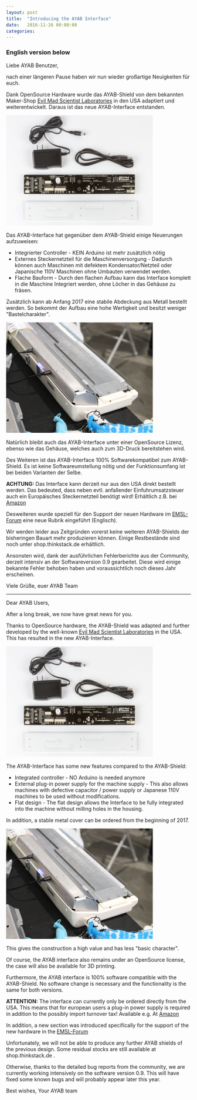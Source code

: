 ```yaml
---
layout: post
title:  "Introducing the AYAB Interface"
date:   2016-11-26 00:00:00
categories:
---
```


### English version below

Liebe AYAB Benutzer,

nach einer längeren Pause haben wir nun wieder großartige Neuigkeiten für euch.

Dank OpenSource Hardware wurde das AYAB-Shield von dem bekannten Maker-Shop [Evil Mad Scientist Laboratories](http://www.evilmadscientist.com/) in den USA adaptiert und weiterentwickelt. Daraus ist das neue AYAB-Interface entstanden.

<img src="/assets/posts/ayab_interface.jpg" width="400">

Das AYAB-Interface hat gegenüber dem AYAB-Shield einige Neuerungen aufzuweisen:

* Integrierter Controller - KEIN Arduino ist mehr zusätzlich nötig
* Externes Steckernetzteil für die Maschinenversorgung - Dadurch können auch Maschinen mit defektem Kondensator/Netzteil oder Japanische 110V Maschinen ohne Umbauten verwendet werden.
* Flache Bauform - Durch den flachen Aufbau kann das Interface komplett in die Maschine Integriert werden, ohne Löcher in das Gehäuse zu fräsen.

Zusätzlich kann ab Anfang 2017 eine stabile Abdeckung aus Metall bestellt werden. So bekommt der Aufbau eine hohe Wertigkeit und besitzt weniger "Bastelcharakter".

<img src="/assets/posts/housing.jpg" width="400">

Natürlich bleibt auch das AYAB-Interface unter einer OpenSource Lizenz, ebenso wie das Gehäuse, welches auch zum 3D-Druck bereitstehen wird.

Des Weiteren ist das AYAB-Interface 100% Softwarekompatibel zum AYAB-Shield. Es ist keine Softwareumstellung nötig und der Funktionsumfang ist bei beiden Varianten der Selbe.

**ACHTUNG:** Das Interface kann derzeit nur aus den USA direkt bestellt werden. Das bedeuted, dass neben evtl. anfallender Einfuhrumsatzsteuer auch ein Europäisches Steckernetzteil benötigt wird! Erhältlich z.B. bei [Amazon](https://www.amazon.de/dp/B00HVA9GPW/)

Desweiteren wurde speziell für den Support der neuen Hardware im [EMSL-Forum](http://forum.evilmadscientist.com/categories/ayab-all-yarns-are-beautiful) eine neue Rubrik eingeführt (Englisch). 

Wir werden leider aus Zeitgründen vorerst keine weiteren AYAB-Shields der bisheringen Bauart mehr produzieren können. Einige Restbestände sind noch unter shop.thinkstack.de erhältlich. 

Ansonsten wird, dank der ausführlichen Fehlerberichte aus der Community, derzeit intensiv an der Softwareversion 0.9 gearbeitet. Diese wird einige bekannte Fehler behoben haben und voraussichtlich noch dieses Jahr erscheinen.

Viele Grüße,
euer AYAB Team

---

Dear AYAB Users,

After a long break, we now have great news for you.

Thanks to OpenSource hardware, the AYAB-Shield was adapted and further developed by the well-known [Evil Mad Scientist Laboratories](http://www.evilmadscientist.com/) in the USA. This has resulted in the new AYAB-Interface.

<img src="/assets/posts/ayab_interface.jpg" width="400">

The AYAB-Interface has some new features compared to the AYAB-Shield:

* Integrated controller - NO Arduino is needed anymore
* External plug-in power supply for the machine supply - This also allows machines with defective capacitor / power supply or Japanese 110V machines to be used without modifications.
* Flat design - The flat design allows the Interface to be fully integrated into the machine without milling holes in the housing.

In addition, a stable metal cover can be ordered from the beginning of 2017. 

<img src="/assets/posts/housing.jpg" width="400">

This gives the construction a high value and has less "basic character".

Of course, the AYAB interface also remains under an OpenSource license, the case will also be available for 3D printing.

Furthermore, the AYAB interface is 100% software compatible with the AYAB-Shield. No software change is necessary and the functionality is the same for both versions.

**ATTENTION:** The interface can currently only be ordered directly from the USA. This means that for european users a plug-in power supply is required in addition to the possibly import turnover tax! Available e.g. At [Amazon](https://www.amazon.de/dp/B00HVA9GPW/)

In addition, a new section was introduced specifically for the support of the new hardware in the [EMSL-Forum](http://forum.evilmadscientist.com/categories/ayab-all-yarns-are-beautiful) 

Unfortunately, we will not be able to produce any further AYAB shields of the previous design. Some residual stocks are still available at shop.thinkstack.de .

Otherwise, thanks to the detailed bug reports from the community, we are currently working intensively on the software version 0.9. This will have fixed some known bugs and will probably appear later this year.

Best wishes,
Your AYAB team